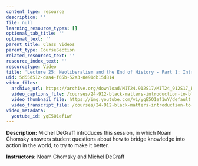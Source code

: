 ```yaml
---
content_type: resource
description: ''
file: null
learning_resource_types: []
optional_tab_title: ''
optional_text: ''
parent_title: Class Videos
parent_type: CourseSection
related_resources_text: ''
resource_index_text: ''
resourcetype: Video
title: 'Lecture 25: Neoliberalism and the End of History - Part 1: Introduction'
uid: 5d55d512-daa4-f65b-52a3-8e91db15d814
video_files:
  archive_url: https://archive.org/download/MIT24.912S17/MIT24_912S17_Black_Matters_Chomsky_Part_1_300k.mp4
  video_captions_file: /courses/24-912-black-matters-introduction-to-black-studies-spring-2017/fd50059dcaa358bb9a13264f1f56907c_yqE5O1ef1wY.vtt
  video_thumbnail_file: https://img.youtube.com/vi/yqE5O1ef1wY/default.jpg
  video_transcript_file: /courses/24-912-black-matters-introduction-to-black-studies-spring-2017/dab4fafee7cfd87890a089c26ec7c76a_yqE5O1ef1wY.pdf
video_metadata:
  youtube_id: yqE5O1ef1wY
---
```


**Description:** Michel DeGraff introduces this session, in which Noam Chomsky answers student questions about how to bridge knowledge into action in the world, to try to make it better.

**Instructors:** Noam Chomsky and Michel DeGraff